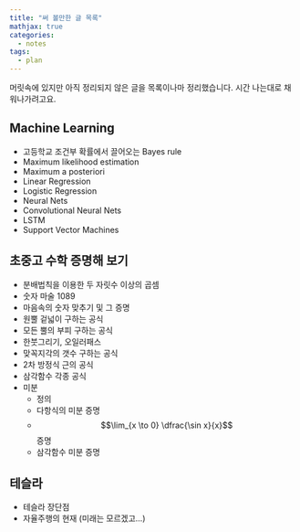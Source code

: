 ```yaml
---
title: "써 볼만한 글 목록"
mathjax: true
categories:
  - notes
tags:
  - plan
---
```

머릿속에 있지만 아직 정리되지 않은 글을 목록이나마 정리했습니다. 시간 나는대로 채워나가려고요.

Machine Learning
----------------

- 고등학교 조건부 확률에서 끌어오는 Bayes rule
- Maximum likelihood estimation
- Maximum a posteriori
- Linear Regression
- Logistic Regression
- Neural Nets
- Convolutional Neural Nets
- LSTM
- Support Vector Machines

초중고 수학 증명해 보기
--------------------
- 분배법칙을 이용한 두 자릿수 이상의 곱셈
- 숫자 마술 1089
- 마음속의 숫자 맞추기 및 그 증명
- 원뿔 겉넓이 구하는 공식
- 모든 뿔의 부피 구하는 공식
- 한붓그리기, 오일러패스
- 맞꼭지각의 갯수 구하는 공식
- 2차 방정식 근의 공식
- 삼각함수 각종 공식
- 미분
  - 정의
  - 다항식의 미분 증명
  - $$\lim_{x \to 0} \dfrac{\sin x}{x}$$ 증명
  - 삼각함수 미분 증명

테슬라
----
- 테슬라 장단점
- 자율주행의 현재 (미래는 모르겠고...)
